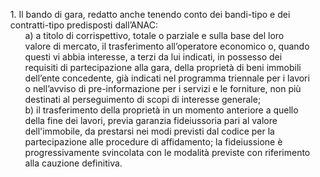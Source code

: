 <ul style="list-style-type: none;">
    <li>1. Il bando di gara, redatto anche tenendo conto dei bandi-tipo e dei contratti-tipo predisposti dall’ANAC:
        <ul class="alist" style="list-style-type: none;">
            <li>a) a titolo di corrispettivo, totale o parziale e sulla base del loro valore di mercato, il trasferimento all’operatore economico o, quando questi vi abbia interesse, a terzi da lui indicati, in possesso dei requisiti di partecipazione alla gara, della proprietà di beni immobili dell’ente concedente, già indicati nel programma triennale per i lavori o nell’avviso di pre-informazione per i servizi e le forniture, non più destinati al perseguimento di scopi di interesse generale;
            </li>
            <li>b) il trasferimento della proprietà in un momento anteriore a quello della fine dei lavori, previa garanzia fideiussoria pari al valore dell'immobile, da prestarsi nei modi previsti dal codice per la partecipazione alle procedure di affidamento; la fideiussione è progressivamente svincolata con le modalità previste con riferimento alla cauzione definitiva.
            </li>
        </ul>
    </li>
</ul>
